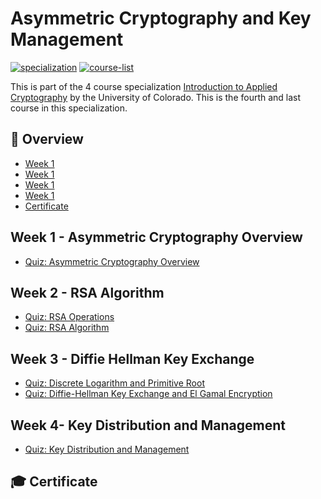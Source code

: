 # Asymmetric Cryptography and Key Management

[![specialization](https://img.shields.io/badge/specialization-Introdution%20to%20Applied%20Cryptography-1f72ff.svg)](https://github.com/anishLearnsToCode/intro-to-applied-cryptography)
[![course-list](https://img.shields.io/badge/also%20see-Coursera%20Courses-1f72ff.svg)](https://github.com/anishLearnsToCode/course-list)

This is part of the 4 course specialization 
[Introduction to Applied Cryptography](https://github.com/anishLearnsToCode/intro-to-applied-cryptography)
by the University of Colorado. This is the fourth and last course in this specialization.

## 📖 Overview
- [Week 1](#week-1---asymmetric-cryptography-overview)
- [Week 1](#week-2---rsa-algorithm)
- [Week 1](#week-3---diffie-hellman-key-exchange)
- [Week 1](#week-4--key-distribution-and-management)
- [Certificate](#-certificate)

## Week 1 - Asymmetric Cryptography Overview
- [Quiz: Asymmetric Cryptography Overview]()

## Week 2 - RSA Algorithm
- [Quiz: RSA Operations]()
- [Quiz: RSA Algorithm]() 

## Week 3 - Diffie Hellman Key Exchange
- [Quiz: Discrete Logarithm and Primitive Root]()
- [Quiz: Diffie-Hellman Key Exchange and El Gamal Encryption]()

## Week 4- Key Distribution and Management
- [Quiz: Key Distribution and Management]()

## 🎓 Certificate
